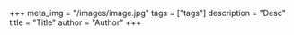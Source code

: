 +++
meta_img = "/images/image.jpg"
tags = ["tags"]
description = "Desc"
title = "Title"
author = "Author"
+++
